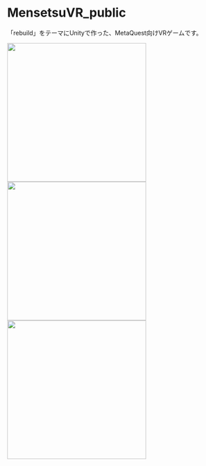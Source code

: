 # MensetsuVR_public
「rebuild」をテーマにUnityで作った、MetaQuest向けVRゲームです。

<img src= "https://user-images.githubusercontent.com/89596046/201541176-eae0123e-304a-487e-88a0-c8fd188f6000.jpg" width="320px">
<img src= "https://user-images.githubusercontent.com/89596046/201541182-b6728719-ae7e-4ec9-ba18-5245c543324c.JPG" width="320px">
<img src= "https://user-images.githubusercontent.com/89596046/201541646-3b16a3b2-6219-4a34-af45-8f582bfa567f.jpg" width="320px">
